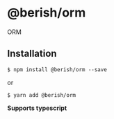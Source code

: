 # @berish/orm

ORM

## Installation

```
$ npm install @berish/orm --save
```

or

```
$ yarn add @berish/orm
```

**Supports typescript**
